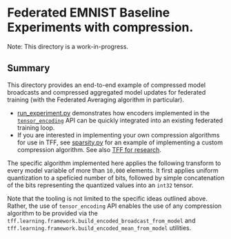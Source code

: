 # Federated EMNIST Baseline Experiments with compression.

Note: This directory is a work-in-progress.

## Summary

This directory provides an end-to-end example of compressed model broadcasts and
compressed aggregated model updates for federated training (with the Federated
Averaging algorithm in particular).

*   [run_experiment.py](https://github.com/tensorflow/federated/blob/master/tensorflow_federated/python/research/compression/run_experiment.py)
    demonstrates how encoders implemented in the
    [`tensor_encoding`](https://github.com/tensorflow/model-optimization/tree/master/tensorflow_model_optimization/python/core/internal/tensor_encoding)
    API can be quickly integrated into an existing federated training loop.
*   If you are interested in implementing your own compression algorithms for
    use in TFF, see
    [sparsity.py](https://github.com/tensorflow/federated/blob/master/tensorflow_federated/python/research/compression/sparsity.py)
    for an example of implementing a custom compression algorithm. See also
    [TFF for research](https://github.com/tensorflow/federated/blob/master/docs/tff_for_research.md).

The specific algorithm implemented here applies the following transform to every
model variable of more than `10,000` elements. It first applies uniform
quantization to a speficied number of bits, followed by simple concatenation of
the bits representing the quantized values into an `int32` tensor.

Note that the tooling is not limited to the specific ideas outlined above.
Rather, the use of `tensor_encoding` API enables the use of any compression
algorithm to be provided via the
`tff.learning.framework.build_encoded_broadcast_from_model` and
`tff.learning.framework.build_encoded_mean_from_model` utilities.
